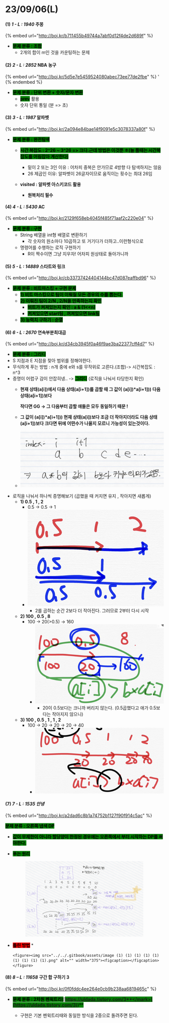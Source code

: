 # 23/09/06(L)

#### (1) _1 - L : 1940_ 주몽

{% embed url="http://boj.kr/b711455b49744a7abf0d12f4de2d689f" %}

* <mark style="background-color:green;">**문제 분류 : 조합**</mark>
  * 2개의 합이 m인 것을 카운팅하는 문제&#x20;

#### (2) _2 - L : 2852_ NBA 농구

{% embed url="http://boj.kr/5d5e7e5459524080abec73ee77de2fbe" %}
'
{% endembed %}

* <mark style="background-color:green;">**문제 분류 : 단위 변환 + 숫자/문자 변환**</mark>
  * <mark style="background-color:green;">**prev**</mark> 활용
  * 숫자 단위 통일 (분 => 초)

#### (3) _3 - L : 1987_ 알파벳

{% embed url="http://boj.kr/2a094e84bae14f9091e5c3078337a80f" %}

* <mark style="background-color:green;">**문제 분류 : 완전탐색**</mark>
  * <mark style="background-color:green;">**시간 복잡도 :  2^26 \~ 3^26  => 크다.근데 방법은 이것뿐 ㅎ(늘 풀때는 시간복잡도를 어림잡아 계산한다)**</mark>
    * 밑이 2 또는 3인 이유 : 어차피 중복은 안가므로 4방향 다 탐색하지는 않음
    * 26 제곱인 이유: 알파벳이 26글자이므로 움직이는 횟수는 최대 26임
  *   **visited : 알파벳 아스키코드 활용**

      * **원복처리 필수**



#### (4) _4 - L : 5430_ AC

{% embed url="http://boj.kr/2129f658eb4045f485f71aaf2c220e04" %}

* <mark style="background-color:green;">**문제 분류 : 구현**</mark>&#x20;
  * String 배열을 int형 배열로 변환하기
    * 각 숫자의 원소마다 10곱하고 또 거기다가 더하고..이런형식으로
  * 명령어를 수행하는 로직 구현하기
    * R이 짝수이면 그냥 지우자! 어차피 원상태로 돌아가니까

#### (5) _5 - L : 14889_ 스타트와 링크

{% embed url="http://boj.kr/cb33737424404144bc47d087eaffbd96" %}

* <mark style="background-color:green;">**문제 분류 : 비트마스킹 + 구현 문제**</mark>
  * <mark style="background-color:green;">**1) 비트 마스킹으로 팀이 이뤄질 모든 경우의 수를 뽑는다.**</mark>
  * <mark style="background-color:green;">**2) 이뤄진 팀이 2/N , 2/N을 만족하는지 확인**</mark>&#x20;
    * <mark style="background-color:green;">**비트가 켜져있는지 확인 : a & (1<\<n)**</mark>&#x20;
    * <mark style="background-color:green;">**켜져있으면 start팀 , 꺼져있으면 link팀**</mark>&#x20;
  * <mark style="background-color:green;">**3) 능력치 구하기 : 순열**</mark>



#### (6) _6 - L : 2670_ 연속부분최대곱

{% embed url="http://boj.kr/d34cb3945f0a46f9ae3ba22377cff4d7" %}

* <mark style="background-color:green;">**문제 분류 : 그리디**</mark>
* S 지점과 E 지점을 찾아 범위를 정해야한다.
* 무식하게 푸는 방법 : n개 중에 e와 s를 무작위로 고른다.(조합)-> 시간복잡도 : n^3
* 증명이 어렵구 감이 안잡히넹.. -> <mark style="background-color:green;">**그리디**</mark> (로직을 나눠서 타당한지 확인)
  *   **현재 상태(a\[i])에서 다음 상태(a\[i+1])를 곱할 때 그 값이 (a\[i])\*a\[i+1])) 다음 상태(a\[i+1])보다**

      **작다면 GG -> 그 다음부터 곱할 애들은 모두 동일하기 때문 !**
  * **그 값이 (a\[i])\*a\[i+1])) 현재 상태(a\[i])보다 조금 더 작아지더라도 다음 상태(a\[i+1])보다 크다면 뒤에 어떤수가 나올지 모르니 가능성이 있는것이다.**
  * ![](<../../.gitbook/assets/image (7) (1) (1).png>)
* 로직을 나눠서 하나씩 증명해보기 (곱했을 때 커지면 유지 , 작아지면 새롭게)
  * **1) 0.5 , 1 ,  2**
    * 0.5 -> 0.5 -> 1
    * ![](<../../.gitbook/assets/image (3) (1) (1) (1) (1).png>)
      * 2를 곱하는 순간 2보다 더 작아진다. 그러므로 2부터 다시 시작
  * **2) 100 , 0.5 , 8**
    * 100 -> 20(>0.5) -> 160
      * ![](<../../.gitbook/assets/image (6) (1) (1).png>)
        * 20이 0.5보다는 크니까 버리지 않는다. (0.5곱했다고 애가 0.5보다는 작아지지 않으니)
  * **3) 100 , 0.5 , 1 , 1 , 2**
    * 100 -> 20 -> 20 -> 20 -> 40
      * ![](<../../.gitbook/assets/image (5) (1) (1).png>)

#### (7) _7 - L : 1535 안녕_

{% embed url="http://boj.kr/a2dad6c8b1a74752b1127f90f914c5ac" %}

<mark style="background-color:green;">**문제 분류 : 오른쪽 냅색 DP**</mark>

* <mark style="background-color:green;">**값이 무제한이 아니라 할당양이 한정된 경우에는 오른쪽에서 부터 시작하는 DP를 써야한다.**</mark>
*   <mark style="background-color:green;">**푸는 원리**</mark>

    <figure><img src="../../.gitbook/assets/image (1) (1) (1) (1) (1) (1) (1) (1).png" alt="" width="375"><figcaption></figcaption></figure>
* <mark style="background-color:red;">**틀린 방법**</mark>
  *

      <figure><img src="../../.gitbook/assets/image (1) (1) (1) (1) (1) (1) (1) (1) (1).png" alt="" width="375"><figcaption></figcaption></figure>

#### (8) _8 – L : 11658_ 구간 합 구하기 3

{% embed url="http://boj.kr/0f0fddc4ee264e0cb9b238aa6819465c" %}

*   <mark style="background-color:green;">**문제 분류 : 2차원 펜윅트리(**</mark>[<mark style="background-color:green;">**https://uldada.tistory.com/3**</mark>](https://uldada.tistory.com/3)<mark style="background-color:green;">**)**</mark>

    * 구현은 기본 펜윅트리때와 동일한 방식을 2중으로 돌려주면 된다.



